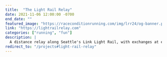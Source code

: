 ```yaml
---
title:  "The Light Rail Relay"
date: 2021-11-06 12:00:00 -0700
end_date: ""
featured_image: "https://raceconditionrunning.com/img/lrr24/og-banner.png"
link: "https://lightrailrelay.com"
categories: ["running", "fun"]
description: |
  A distance relay along Seattle's Link Light Rail, with exchanges at each station. I direct the event; plotting the route, making batons, and inviting people. Participation has grown over the years, and hit 130 runners in 2024. The open, unmarked 38 mile urban course means the map is critical. In 2024, I integrated live train arrivals information and built custom tiles from Openstreetmap data to include water fountains, restrooms and other runner-focused features.
redirect_to: "/projects#light-rail-relay"
---
```

